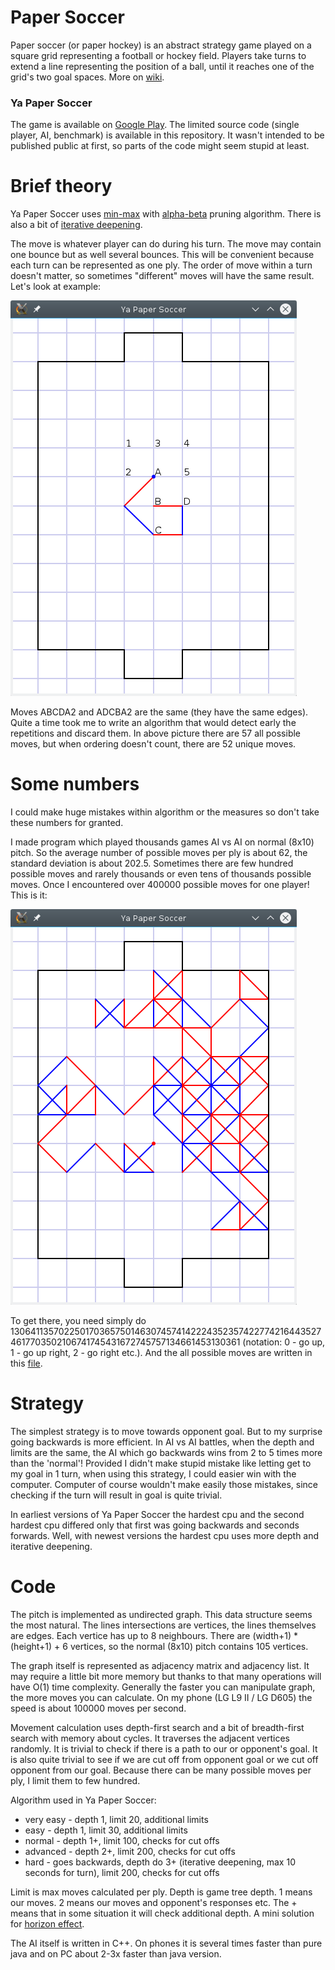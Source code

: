 # Paper Soccer

Paper soccer (or paper hockey) is an abstract strategy game played on a square grid representing a football or hockey field. Players take turns to extend a line representing the position of a ball, until it reaches one of the grid's two goal spaces. More on [wiki][wiki].

### Ya Paper Soccer

The game is available on [Google Play][yapapersoccer]. The limited source code (single player, AI, benchmark) is available in this repository. It wasn't intended to be published public at first, so parts of the code might seem stupid at least.

# Brief theory

Ya Paper Soccer uses [min-max][minmax] with [alpha-beta][alphabeta] pruning algorithm. There is also a bit of [iterative deepening][itedeep].

The move is whatever player can do during his turn. The move may contain one bounce but as well several bounces. This will be convenient because each turn can be represented as one ply. The order of move within a turn doesn't matter, so sometimes "different" moves will have the same result. Let's look at example:

![Paper Soccer 1](images/papersoccer01.png)

Moves ABCDA2 and ADCBA2 are the same (they have the same edges). Quite a time took me to write an algorithm that would detect early the repetitions and discard them. In above picture there are 57 all possible moves, but when ordering doesn't count, there are 52 unique moves.

# Some numbers

I could make huge mistakes within algorithm or the measures so don't take these numbers for granted.

I made program which played thousands games AI vs AI on normal (8x10) pitch. So the average number of possible moves per ply is about 62, the standard deviation is about 202.5. Sometimes there are few hundred possible moves and rarely thousands or even tens of thousands possible moves. Once I encountered over 400000 possible moves for one player! This is it:

![Paper Soccer 1](images/papersoccer02.png)

To get there, you need simply do 13064113570225017036575014630745741422243523574227742164435274617703502106741745431672745757134661453130361 (notation: 0 - go up, 1 - go up right, 2 - go right etc.). And the all possible moves are written in this [file](papersoccer02_possible_moves).

# Strategy

The simplest strategy is to move towards opponent goal. But to my surprise going backwards is more efficient. In AI vs AI battles, when the depth and limits are the same, the AI which go backwards wins from 2 to 5 times more than the 'normal'! Provided I didn't make stupid mistake like letting get to my goal in 1 turn, when using this strategy, I could easier win with the computer. Computer of course wouldn't make easily those mistakes, since checking if the turn will result in goal is quite trivial.

In earliest versions of Ya Paper Soccer the hardest cpu and the second hardest cpu differed only that first was going backwards and seconds forwards. Well, with newest versions the hardest cpu uses more depth and iterative deepening.

# Code

The pitch is implemented as undirected graph. This data structure seems the most natural. The lines intersections are vertices, the lines themselves are edges. Each vertice has up to 8 neighbours. There are (width+1) * (height+1) + 6 vertices, so the normal (8x10) pitch contains 105 vertices.

The graph itself is represented as adjacency matrix and adjacency list. It may require a little bit more memory but thanks to that many operations will have O(1) time complexity. Generally the faster you can manipulate graph, the more moves you can calculate. On my phone (LG L9 II / LG D605) the speed is about 100000 moves per second.

Movement calculation uses depth-first search and a bit of breadth-first search with memory about cycles. It traverses the adjacent vertices randomly. It is trivial to check if there is a path to our or opponent's goal. It is also quite trivial to see if we are cut off from opponent goal or we cut off opponent from our goal. Because there can be many possible moves per ply, I limit them to few hundred.

Algorithm used in Ya Paper Soccer:
- very easy - depth 1, limit 20, additional limits
- easy - depth 1, limit 30, additional limits
- normal - depth 1+, limit 100, checks for cut offs
- advanced - depth 2+, limit 200, checks for cut offs
- hard - goes backwards, depth do 3+ (iterative deepening, max 10 seconds for turn), limit 200, checks for cut offs

Limit is max moves calculated per ply. Depth is game tree depth. 1 means our moves. 2 means our moves and opponent's responses etc. The + means that in some situation it will check additional depth. A mini solution for [horizon effect][horizon].

The AI itself is written in C++. On phones it is several times faster than pure java and on PC about 2-3x faster than java version.

   [minmax]: <https://en.wikipedia.org/wiki/Minimax#Minimax_algorithm_with_alternate_moves>
   [alphabeta]: <https://en.wikipedia.org/wiki/Alpha%E2%80%93beta_pruning>
   [yapapersoccer]: <https://play.google.com/store/apps/details?id=pl.derjack.papersoccer>
   [wiki]: <https://en.wikipedia.org/wiki/Paper_soccer>
   [horizon]: <https://en.wikipedia.org/wiki/Horizon_effect>
   [itedeep]: <https://en.wikipedia.org/wiki/Iterative_deepening_depth-first_search>
   
